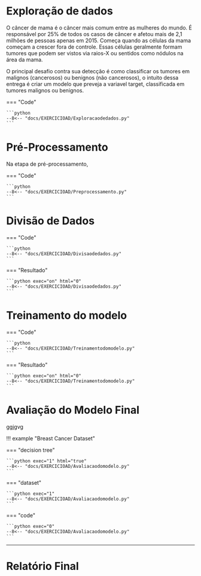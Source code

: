 # Exploração de dados

O câncer de mama é o câncer mais comum entre as mulheres do mundo. É responsável por 25% de todos os casos de câncer e afetou mais de 2,1 milhões de pessoas apenas em 2015. Começa quando as células da mama começam a crescer fora de controle. Essas células geralmente formam tumores que podem ser vistos via raios-X ou sentidos como nódulos na área da mama.

O principal desafio contra sua detecção é como classificar os tumores em malignos (cancerosos) ou benignos (não cancerosos), o intuito dessa entrega é criar um modelo que preveja a variavel target, classificada em tumores malignos ou benignos.


=== "Code"

    ```python
    --8<-- "docs/EXERCICIOAD/Exploracaodedados.py"
    ``` 

# Pré-Processamento

Na etapa de pré-processamento,

=== "Code"

    ```python
    --8<-- "docs/EXERCICIOAD/Preprocessamento.py"
    ``` 
# Divisão de Dados

=== "Code"

    ```python
    --8<-- "docs/EXERCICIOAD/Divisaodedados.py"
    ``` 

=== "Resultado"

    ```python exec="on" html="0"
    --8<-- "docs/EXERCICIOAD/Divisaodedados.py"
    ```


# Treinamento do modelo

=== "Code"

    ```python
    --8<-- "docs/EXERCICIOAD/Treinamentodomodelo.py"
    ``` 
=== "Resultado"

    ```python exec="on" html="0"
    --8<-- "docs/EXERCICIOAD/Treinamentodomodelo.py"
    ```

# Avaliação do Modelo Final
ggjgvg

!!! example "Breast Cancer Dataset"

=== "decision tree"

    ```python exec="1" html="true"
    --8<-- "docs/EXERCICIOAD/Avaliacaodomodelo.py"
    ```

=== "dataset"

    ```python exec="1"
    --8<-- "docs/EXERCICIOAD/Avaliacaodomodelo.py"
    ```

=== "code"

    ```python exec="0"
    --8<-- "docs/EXERCICIOAD/Avaliacaodomodelo.py"
    ```
---

# Relatório Final


